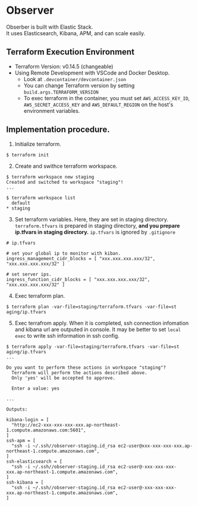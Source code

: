 # Observer

Obserber is built with Elastic Stack.  
It uses Elasticsearch, Kibana, APM, and can scale easily.

## Terraform Execution Environment

- Terraform Version: v0.14.5 (changeable)
- Using Remote Development with VSCode and Docker Desktop.
  - Look at `.devcontainer/devcontainer.json`
  - You can change Terraform version by setting `build.args.TERRAFORM_VERSION`
  - To exec terraform in the container, you must set `AWS_ACCESS_KEY_ID`, `AWS_SECRET_ACCESS_KEY` and `AWS_DEFAULT_REGION` on the host's environment variables.

## Implementation procedure.

1. Initialize terraform.
```
$ terraform init
```

2. Create and swithce terraform workspace.
```
$ terraform workspace new staging
Created and switched to workspace "staging"!
...

$ terraform workspace list
  default
* staging
```

3. Set terraform variables. Here, they are set in staging directory. `terraform.tfvars` is prepared in staging directory, **and you prepare ip.tfvars in staging directory.** `ip.tfvars` is ignored by `.gitignore`
```
# ip.tfvars

# set your global ip to monitor with kiban. 
ingress_management_cidr_blocks = [ "xxx.xxx.xxx.xxx/32", "xxx.xxx.xxx.xxx/32" ]

# set server ips.
ingress_function_cidr_blocks = [ "xxx.xxx.xxx.xxx/32", "xxx.xxx.xxx.xxx/32" ]
```

4. Exec terraform plan.
```
$ terraform plan -var-file=staging/terraform.tfvars -var-file=st
aging/ip.tfvars
```

5. Exec terrafrom apply. When it is completed, ssh connection infomation and kibana url are outputed in console. It may be better to set `local exec` to write ssh information in ssh config.
```
$ terraform apply -var-file=staging/terraform.tfvars -var-file=st
aging/ip.tfvars
...

Do you want to perform these actions in workspace "staging"?
  Terraform will perform the actions described above.
  Only 'yes' will be accepted to approve.

  Enter a value: yes

...

Outputs:

kibana-login = [
  "http://ec2-xxx-xxx-xxx-xxx.ap-northeast-1.compute.amazonaws.com:5601",
]
ssh-apm = [
  "ssh -i ~/.ssh//observer-staging.id_rsa ec2-user@xxx-xxx-xxx-xxx.ap-northeast-1.compute.amazonaws.com",
]
ssh-elasticsearch = [
  "ssh -i ~/.ssh//observer-staging.id_rsa ec2-user@-xxx-xxx-xxx-xxx.ap-northeast-1.compute.amazonaws.com",
]
ssh-kibana = [
  "ssh -i ~/.ssh//observer-staging.id_rsa ec2-user@-xxx-xxx-xxx-xxx.ap-northeast-1.compute.amazonaws.com",
]
```